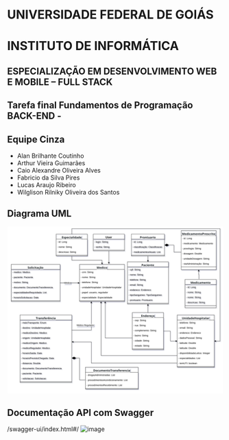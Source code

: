 # UNIVERSIDADE FEDERAL DE GOIÁS
# INSTITUTO DE INFORMÁTICA 
## ESPECIALIZAÇÃO EM DESENVOLVIMENTO WEB E MOBILE – FULL STACK


## Tarefa final Fundamentos de Programação BACK-END - 

## **Equipe Cinza**
- Alan Brilhante Coutinho
- Arthur Vieira Guimarães
- Caio Alexandre Oliveira Alves
- Fabricio da Silva Pires
- Lucas Araujo Ribeiro
- Wilglison Rilniky Oliveira dos Santos

## Diagrama UML
![Diagrama de Classes](https://raw.githubusercontent.com/equipe3-cinza/stp/main/Diagrama%20Classes.svg)

## Documentação API com Swagger
/swagger-ui/index.html#/
![image](https://github.com/user-attachments/assets/4d2fe77f-12d8-4961-804b-c9088665c46f)

